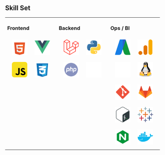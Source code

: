 ## Skill Set
<table><tr><td valign="top" width="33%">
  
### Frontend
<div align="center">
<a href="https://en.wikipedia.org/wiki/HTML5"><img style="margin: 10px" src="https://raw.githubusercontent.com/frederic-spielmann/frederic-spielmann/main/logos/html-5-logo.svg" alt="HTML5" height="50" /></a>
<a href="https://vuejs.org/"><img style="margin: 10px" src="https://raw.githubusercontent.com/frederic-spielmann/frederic-spielmann/main/logos/vue-9.svg" alt="Vue.js" height="50" /></a>
<a href="https://www.javascript.com/"><img style="margin: 10px" src="https://raw.githubusercontent.com/frederic-spielmann/frederic-spielmann/main/logos/javascript.svg" alt="JavaScript" height="50" /></a>
<!--<a href="https://quasar.dev/"><img style="margin: 10px" src="https://raw.githubusercontent.com/frederic-spielmann/frederic-spielmann/main/logos/quasar.svg" alt="Quasar" height="50" /></a>-->
<a href="https://www.w3schools.com/css/"><img style="margin: 10px" src="https://raw.githubusercontent.com/frederic-spielmann/frederic-spielmann/main/logos/css-3.svg" alt="CSS3" height="50" /></a>
</div>

</td><td valign="top" width="33%">



### Backend
<div align="center">
<a href="https://laravel.com/"><img style="margin: 10px" src="https://raw.githubusercontent.com/frederic-spielmann/frederic-spielmann/main/logos/laravel.svg" alt="Laravel" height="50" /></a>
<!--<a href="https://www.djangoproject.com/"><img style="margin: 10px" src="https://raw.githubusercontent.com/frederic-spielmann/frederic-spielmann/main/logos/django.svg" alt="Django" height="50" /></a>-->
<a href="https://www.python.org/"><img style="margin: 10px" src="https://raw.githubusercontent.com/frederic-spielmann/frederic-spielmann/main/logos/python.svg" alt="Python" height="50" /></a>
<a href="https://www.php.net/"><img style="margin: 10px" src="https://raw.githubusercontent.com/frederic-spielmann/frederic-spielmann/main/logos/php.svg" alt="PHP" height="50" /></a>
<a href="https://www.mysql.com/"><img style="margin: 10px" src="https://raw.githubusercontent.com/frederic-spielmann/frederic-spielmann/main/logos/mysql.svg" alt="MySQL" height="50" /></a>
</div>

</td><td valign="top" width="33%">



### Ops / BI
<div align="center">
<a href="https://ads.google.com/"><img style="margin: 10px" src="https://raw.githubusercontent.com/frederic-spielmann/frederic-spielmann/main/logos/adwords.svg" alt="Google Adwords" height="50" /></a>
<a href="https://analytics.google.com/"><img style="margin: 10px" src="https://raw.githubusercontent.com/frederic-spielmann/frederic-spielmann/main/logos/google-analytics.svg" alt="Google Analytics" height="50" /></a>
<a href="https://aws.amazon.com/"><img style="margin: 10px" src="https://raw.githubusercontent.com/frederic-spielmann/frederic-spielmann/27dbda29bcd7b432ac6035c07a33920836ff17f9/logos/aws.svg" alt="AWS" height="50" /></a>
<a href="https://www.linux.org/"><img style="margin: 10px" src="https://raw.githubusercontent.com/frederic-spielmann/frederic-spielmann/main/logos/linux.svg" alt="Linux" height="50" /></a>
<a href="https://github.com/"><img style="margin: 10px" src="https://raw.githubusercontent.com/frederic-spielmann/frederic-spielmann/main/logos/git.svg" alt="Git" height="50" /></a>
<a href="https://about.gitlab.com/"><img style="margin: 10px" src="https://raw.githubusercontent.com/frederic-spielmann/frederic-spielmann/main/logos/gitlab.svg" alt="Gitlab" height="50" /></a>
<a href="https://www.gnu.org/software/bash/"><img style="margin: 10px" src="https://raw.githubusercontent.com/frederic-spielmann/frederic-spielmann/main/logos/bash.svg" alt="Bash" height="50" /></a>
<a href="https://www.tableau.com/"><img style="margin: 10px" src="https://raw.githubusercontent.com/frederic-spielmann/frederic-spielmann/main/logos/tableau.svg" alt="Tableau" height="50" /></a>
<a href="https://www.nginx.com/"><img style="margin: 10px" src="https://raw.githubusercontent.com/frederic-spielmann/frederic-spielmann/main/logos/nginx.svg" alt="Nginx" height="50" /></a>
<a href="https://www.docker.com/"><img style="margin: 10px" src="https://raw.githubusercontent.com/frederic-spielmann/frederic-spielmann/main/logos/docker.svg" alt="Docker" height="50" /></a>
</div>

</td></tr></table>
